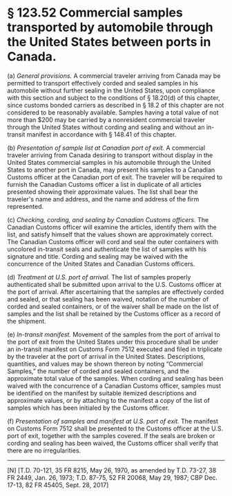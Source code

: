 # § 123.52   Commercial samples transported by automobile through the United States between ports in Canada.

(a) *General provisions.* A commercial traveler arriving from Canada may be permitted to transport effectively corded and sealed samples in his automobile without further sealing in the United States, upon compliance with this section and subject to the conditions of § 18.20(d) of this chapter, since customs bonded carriers as described in § 18.2 of this chapter are not considered to be reasonably available. Samples having a total value of not more than $200 may be carried by a nonresident commercial traveler through the United States without cording and sealing and without an in-transit manifest in accordance with § 148.41 of this chapter.


(b) *Presentation of sample list at Canadian port of exit.* A commercial traveler arriving from Canada desiring to transport without display in the United States commercial samples in his automobile through the United States to another port in Canada, may present his samples to a Canadian Customs officer at the Canadian port of exit. The traveler will be required to furnish the Canadian Customs officer a list in duplicate of all articles presented showing their approximate values. The list shall bear the traveler's name and address, and the name and address of the firm represented.


(c) *Checking, cording, and sealing by Canadian Customs officers.* The Canadian Customs officer will examine the articles, identify them with the list, and satisfy himself that the values shown are approximately correct. The Canadian Customs officer will cord and seal the outer containers with uncolored in-transit seals and authenticate the list of samples with his signature and title. Cording and sealing may be waived with the concurrence of the United States and Canadian Customs officers.


(d) *Treatment at U.S. port of arrival.* The list of samples properly authenticated shall be submitted upon arrival to the U.S. Customs officer at the port of arrival. After ascertaining that the samples are effectively corded and sealed, or that sealing has been waived, notation of the number of corded and sealed containers, or of the waiver shall be made on the list of samples and the list shall be retained by the Customs officer as a record of the shipment.


(e) *In-transit manifest.* Movement of the samples from the port of arrival to the port of exit from the United States under this procedure shall be under an in-transit manifest on Customs Form 7512 executed and filed in triplicate by the traveler at the port of arrival in the United States. Descriptions, quantities, and values may be shown thereon by noting “Commercial Samples,” the number of corded and sealed containers, and the approximate total value of the samples. When cording and sealing has been waived with the concurrence of a Canadian Customs officer, samples must be identified on the manifest by suitable itemized descriptions and approximate values, or by attaching to the manifest a copy of the list of samples which has been initialed by the Customs officer.


(f) *Presentation of samples and manifest at U.S. port of exit.* The manifest on Customs Form 7512 shall be presented to the Customs officer at the U.S. port of exit, together with the samples covered. If the seals are broken or cording and sealing has been waived, the Customs officer shall verify that there are no irregularities.



---

[N] [T.D. 70-121, 35 FR 8215, May 26, 1970, as amended by T.D. 73-27, 38 FR 2449, Jan. 26, 1973; T.D. 87-75, 52 FR 20068, May 29, 1987; CBP Dec. 17-13, 82 FR 45405, Sept. 28, 2017]




